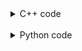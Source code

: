 <details><summary>C++ code</summary>

Runtime: `24 ms`, faster than `57.76%`.
Memory Usage: `18.4 MB`, less than `37.30%`.

![](assets/20221111100440.png)

</details>

<br>

<details><summary>Python code</summary>

Runtime: `87 ms`, faster than `96.54%`.<br>
Memory Usage: `15.6 MB`, less than `66.20%`.

![](assets/20221111100510.png)

</details>
